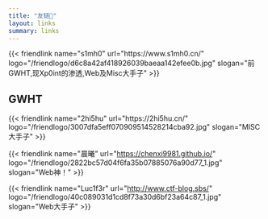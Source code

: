 ```yaml
---
title: "友链🎈"
layout: links
summary: links
---
```


<div class="friend-container">
{{< friendlink name="s1mh0" url="https://www.s1mh0.cn/" logo="/friendlogo/d6c8a42af418926039baeaa142efee0b.jpg" slogan="前GWHT,现Xp0int的渗透,Web及Misc大手子" >}}

</div>



## GWHT

<div class="friend-container">
{{< friendlink name="2hi5hu" url="https://2hi5hu.cn/" logo="/friendlogo/3007dfa5eff070909514528214cba92.jpg" slogan="MISC大手子" >}}

{{< friendlink name="晨曦" url="https://chenxi9981.github.io/" logo="/friendlogo/2822bc57d04f6fa35b07885076a90d77_1.jpg" slogan="Web神！" >}}

{{< friendlink name="Luc1f3r" url="http://www.ctf-blog.sbs/" logo="/friendlogo/40c089031d1cd8f73a30d6bf23a64c87_1.jpg" slogan="Web大手子" >}}
</div>